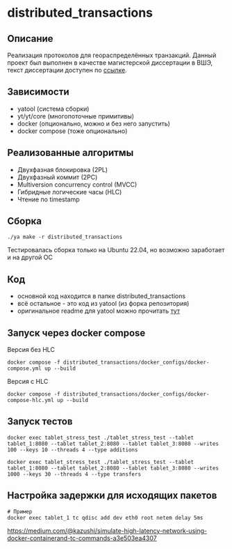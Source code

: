 # distributed_transactions

## Описание

Реализация протоколов для геораспределённых транзакций. Данный проект был выполнен в качестве магистерской диссертации в ВШЭ, текст диссертации доступен по [ссылке](pdf/dissertation.pdf).

## Зависимости

- yatool (система сборки)
- yt/yt/core (многопоточные примитивы)
- docker (опционально, можно и без него запустить)
- docker compose (тоже опционально)

## Реализованные алгоритмы
- Двухфазная блокировка (2PL)
- Двухфазный коммит (2PC)
- Multiversion concurrency control (MVCC)
- Гибридные логические часы (HLC)
- Чтение по timestamp

## Сборка

```
./ya make -r distributed_transactions
```

Тестировалась сборка только на Ubuntu 22.04, но возможно заработает и на другой ОС

## Код
- основной код находится в папке distributed_transactions
- всё остальное - это код из yatool (из форка репозитория)
- оригинальное readme для yatool можно прочитать [тут](https://github.com/yandex/yatool)

## Запуск через docker compose

Версия без HLC
```
docker compose -f distributed_transactions/docker_configs/docker-compose.yml up --build
```

Версия с HLC
```
docker compose -f distributed_transactions/docker_configs/docker-compose-hlc.yml up --build
```

## Запуск тестов
```
docker exec tablet_stress_test ./tablet_stress_test --tablet tablet_1:8080 --tablet tablet_2:8080 --tablet tablet_3:8080 --writes 100 --keys 10 --threads 4 --type additions
```

```
docker exec tablet_stress_test ./tablet_stress_test --tablet tablet_1:8080 --tablet tablet_2:8080 --tablet tablet_3:8080 --writes 1000 --keys 30 --threads 4 --type transfers
```

## Настройка задержки для исходящих пакетов
```
# Пример
docker exec tablet_1 tc qdisc add dev eth0 root netem delay 5ms
```
https://medium.com/@kazushi/simulate-high-latency-network-using-docker-containerand-tc-commands-a3e503ea4307
